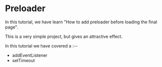# Preloader

In this tutorial, we have learn "How to add preloader before loading the final page".

This is a very simple project, but gives an attractive effect. 

In this tutorial we have covered a :--

* addEventListener
* setTimeout
